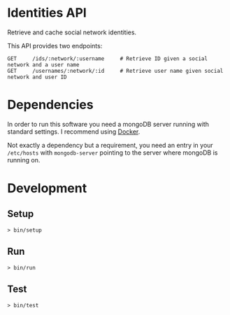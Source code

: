 # Identities API
Retrieve and cache social network identities.

This API provides two endpoints:

    GET     /ids/:network/:username     # Retrieve ID given a social network and a user name
    GET     /usernames/:network/:id     # Retrieve user name given social network and user ID

# Dependencies
In order to run this software you need a mongoDB server running with standard settings. I recommend using [Docker](https://hub.docker.com/_/mongo/).

Not exactly a dependency but a requirement, you need an entry in your `/etc/hosts` with `mongodb-server` pointing to the server where mongoDB is running on.

# Development
## Setup

    > bin/setup

## Run

    > bin/run

## Test

    > bin/test
